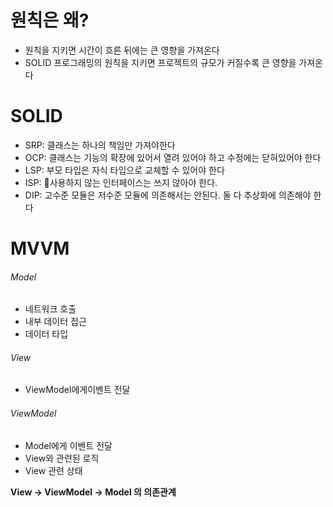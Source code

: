 # 원칙은 왜?
- 원칙을 지키면 시간이 흐른 뒤에는 큰 영향을 가져온다
- SOLID 프로그래밍의 원칙을 지키면 프로젝트의 규모가 커질수록 큰 영향을 가져온다
# SOLID
- SRP: 클래스는 하나의 책임만 가져야한다
- OCP: 클래스는 기능의 확장에 있어서 열려 있어야 하고 수정에는 닫혀있어야 한다
- LSP: 부모 타입은 자식 타입으로 교체할 수 있어야 한다
- ISP: 사용하지 않는 인터페이스는 쓰지 않아야 한다.
- DIP: 고수준 모듈은 저수준 모듈에 의존해서는 안된다. 둘 다 추상화에 의존해야 한다
# MVVM
###### Model
- 네트워크 호출
- 내부 데이터 접근
- 데이터 타입
###### View
- ViewModel에게이벤트 전달
###### ViewModel
- Model에게 이벤트 전달
- View와 관련된 로직
- View 관련 상태

**View -> ViewModel -> Model 의 의존관계**


